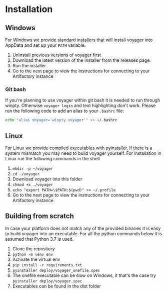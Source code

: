 # Installation

## Windows
For Windows we provide standard installers that will install voyager into AppData and set up your `PATH` variable.

1. Uninstall previous versions of voyager first
1. Download the latest version of the installer from the releases page.
2. Run the installer
3. Go to the next page to view the instructions for connecting to your Artifactory instance

### Git bash
If you're planning to use voyager within git bash it is needed to run through winpty. 
Otherwise `voyager login` and text highlighting don't work.
Please run the following code to add an alias to your `.bashrc` file:
```Bash
echo "alias voyager='winpty voyager'" >> ~/.bashrc
```

## Linux
For Linux we provide compiled executables with pyinstaller. If there is a system mismatch you may need to build voyager yourself.
For installation in Linux run the following commands in the shell

1. `mkdir -p ~/voyager`
1. `cd ~/voyager`
1. Download voyager into this folder
1. `chmod +x ./voyager`
1. `echo "export PATH=\$PATH:$(pwd)" >> ~/.profile`
1. Go to the next page to view the instructions for connecting to your Artifactory instance

## Building from scratch
In case your platform does not match any of the provided binaries it is easy to build voyager into an executable. For all the python commands below it is assumed that Python 3.7 is used.

1. Clone the repository
1. `python -m venv env`
1. Activate the virtual env
1. `pip install -r requirements.txt`
1. `pyinstaller deploy/voyager_onefile.spec`
1. The onefile executable can be slow on Windows, it that's the case try `pyinstaller deploy/voyager.spec`
1. Executables can be found in the dist folder